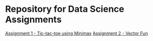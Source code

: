 # Repository for Data Science Assignments

[Assignment 1 - Tic-tac-toe using Minimax](https://github.com/PBASOFT/Data-Science/tree/main/Minimax)
[Assignment 2 - Vector Fun](https://github.com/PBASOFT/Data-Science/tree/main/Vector-fun)
